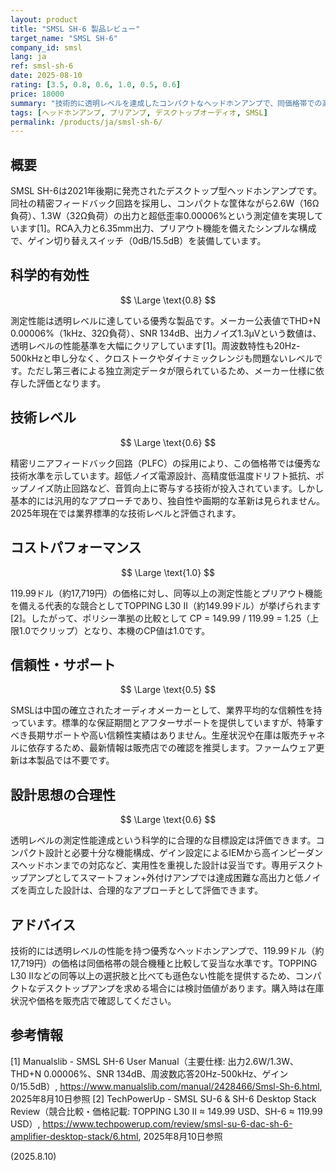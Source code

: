 ```yaml
---
layout: product
title: "SMSL SH-6 製品レビュー"
target_name: "SMSL SH-6"
company_id: smsl
lang: ja
ref: smsl-sh-6
date: 2025-08-10
rating: [3.5, 0.8, 0.6, 1.0, 0.5, 0.6]
price: 18000
summary: "技術的に透明レベルを達成したコンパクトなヘッドホンアンプで、同価格帯での高いコストパフォーマンスが魅力"
tags: [ヘッドホンアンプ, プリアンプ, デスクトップオーディオ, SMSL]
permalink: /products/ja/smsl-sh-6/
---
```


## 概要

SMSL SH-6は2021年後期に発売されたデスクトップ型ヘッドホンアンプです。同社の精密フィードバック回路を採用し、コンパクトな筐体ながら2.6W（16Ω負荷）、1.3W（32Ω負荷）の出力と超低歪率0.00006%という測定値を実現しています[1]。RCA入力と6.35mm出力、プリアウト機能を備えたシンプルな構成で、ゲイン切り替えスイッチ（0dB/15.5dB）を装備しています。

## 科学的有効性

$$ \Large \text{0.8} $$

測定性能は透明レベルに達している優秀な製品です。メーカー公表値でTHD+N 0.00006%（1kHz、32Ω負荷）、SNR 134dB、出力ノイズ1.3µVという数値は、透明レベルの性能基準を大幅にクリアしています[1]。周波数特性も20Hz-500kHzと申し分なく、クロストークやダイナミックレンジも問題ないレベルです。ただし第三者による独立測定データが限られているため、メーカー仕様に依存した評価となります。

## 技術レベル

$$ \Large \text{0.6} $$

精密リニアフィードバック回路（PLFC）の採用により、この価格帯では優秀な技術水準を示しています。超低ノイズ電源設計、高精度低温度ドリフト抵抗、ポップノイズ防止回路など、音質向上に寄与する技術が投入されています。しかし基本的には汎用的なアプローチであり、独自性や画期的な革新は見られません。2025年現在では業界標準的な技術レベルと評価されます。

## コストパフォーマンス

$$ \Large \text{1.0} $$

119.99ドル（約17,719円）の価格に対し、同等以上の測定性能とプリアウト機能を備える代表的な競合としてTOPPING L30 II（約149.99ドル）が挙げられます[2]。したがって、ポリシー準拠の比較として CP = 149.99 / 119.99 = 1.25（上限1.0でクリップ）となり、本機のCP値は1.0です。

## 信頼性・サポート

$$ \Large \text{0.5} $$

SMSLは中国の確立されたオーディオメーカーとして、業界平均的な信頼性を持っています。標準的な保証期間とアフターサポートを提供していますが、特筆すべき長期サポートや高い信頼性実績はありません。生産状況や在庫は販売チャネルに依存するため、最新情報は販売店での確認を推奨します。ファームウェア更新は本製品では不要です。

## 設計思想の合理性

$$ \Large \text{0.6} $$

透明レベルの測定性能達成という科学的に合理的な目標設定は評価できます。コンパクト設計と必要十分な機能構成、ゲイン設定によるIEMから高インピーダンスヘッドホンまでの対応など、実用性を重視した設計は妥当です。専用デスクトップアンプとしてスマートフォン+外付けアンプでは達成困難な高出力と低ノイズを両立した設計は、合理的なアプローチとして評価できます。

## アドバイス

技術的には透明レベルの性能を持つ優秀なヘッドホンアンプで、119.99ドル（約17,719円）の価格は同価格帯の競合機種と比較して妥当な水準です。TOPPING L30 IIなどの同等以上の選択肢と比べても遜色ない性能を提供するため、コンパクトなデスクトップアンプを求める場合には検討価値があります。購入時は在庫状況や価格を販売店で確認してください。

## 参考情報

[1] Manualslib - SMSL SH-6 User Manual（主要仕様: 出力2.6W/1.3W、THD+N 0.00006%、SNR 134dB、周波数応答20Hz-500kHz、ゲイン0/15.5dB）, https://www.manualslib.com/manual/2428466/Smsl-Sh-6.html, 2025年8月10日参照
[2] TechPowerUp - SMSL SU-6 & SH-6 Desktop Stack Review（競合比較・価格記載: TOPPING L30 II ≈ 149.99 USD、SH-6 ≈ 119.99 USD）, https://www.techpowerup.com/review/smsl-su-6-dac-sh-6-amplifier-desktop-stack/6.html, 2025年8月10日参照

(2025.8.10)